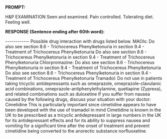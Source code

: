 **PROMPT:**

H&P EXAMINATION Seen and examined. Pain controlled. Tolerating diet. Feeling well. 

**RESPONSE (Sentence ending after 60th word):**

------------  Possible drug interaction with drugs listed below. MAOIs: Do also see section 8.6 - Trichocereus Phenylketonuria in section 9.4 - Treatment of Trichocereus Phenylketonuria  Do also see section 8.6 - Trichocereus Phenylketonuria in section 9.4 - Treatment of Trichocereus Phenylketonuria Chlorpromazine: Do also see section 8.6 - Trichocereus Phenylketonuria in section 9.4 - Treatment of Trichocereus Phenylketonuria  Do also see section 8.6 - Trichocereus Phenylketonuria in section 9.4 - Treatment of Trichocereus Phenylketonuria Tramadol: Do not use in patients taking tricyclic antidepressants such as omeprazole, omeprazole-clavulanic acid combinations, omeprazole-antiphenylethylamine, quetiapine (Zyprexa), and related combinations such as duloxetine  If you suffer from nausea caused by the following drugs, discuss your situation with your doctor:  Cimetidine  This is particularly important since cimetidine appears to have been developed with the use of tramadol in mind  Cimetidine is known in the UK to be prescribed as a tricyclic antidepressant in large numbers in the UK for its antidepressant effects and for its ability to suppress nausea and vomiting for a significant time after the onset of treatment and prevent cimetidine being converted to the anorectic substance norfluoxetine. 